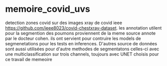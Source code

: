 # memoire_covid_uvs
detection zones covid sur des images xray de covid ieee https://github.com/ieee8023/covid-chestxray-dataset.
les annotation utilent pour la segmention des poumons proviennent de la meme source annote par le docteur cohen. ils ont servient pour contruire les models de segmenetations pour les tests en inferences. 
D'autres source de données sont aussi utilisées pour d'autre methodes de segmentatons celles-ci avec une multiclassification sur trois channels, toujours avec UNET choisis pour ce travail de memeoire
